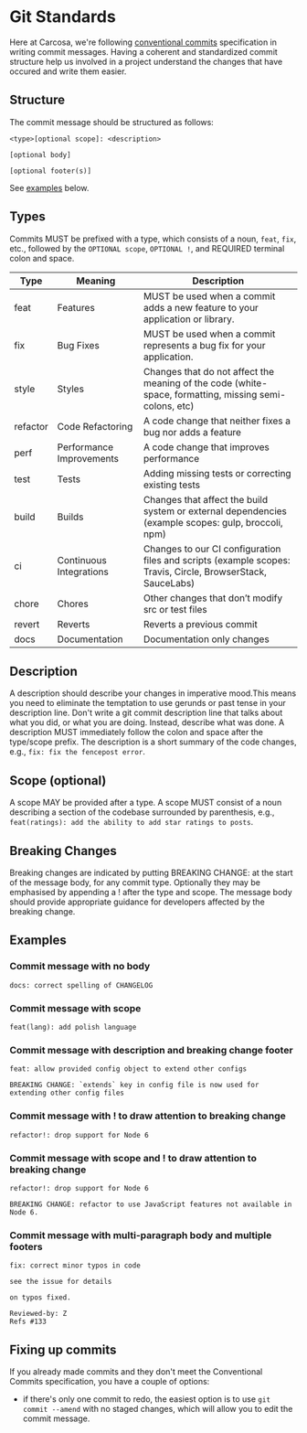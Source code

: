 # Git Standards

Here at Carcosa, we're following [conventional commits](https://www.conventionalcommits.org/en/v1.0.0-beta.4/) specification in writing commit messages. Having a coherent and standardized commit structure help us involved in a project understand the changes that have occured and write them easier.

## Structure

The commit message should be structured as follows:

```
<type>[optional scope]: <description>

[optional body]

[optional footer(s)]
```

See <a href="#examples">examples</a> below.

## Types

Commits MUST be prefixed with a type, which consists of a noun, `feat`, `fix`, etc., followed by the `OPTIONAL scope`, `OPTIONAL !`, and REQUIRED terminal colon and space.

| Type     | Meaning                    | Description                                                                                                   |
| -------- | -------------------------- | ------------------------------------------------------------------------------------------------------------- |
| feat     | Features                   | MUST be used when a commit adds a new feature to your application or library.                                 |
| fix      | Bug Fixes                  | MUST be used when a commit represents a bug fix for your application.                                         |
| style    | Styles                     | Changes that do not affect the meaning of the code (white­-space, format­ting, missing semi-c­olons, etc)     |
| refactor | Code Refact­oring          | A code change that neither fixes a bug nor adds a feature                                                     |
| perf     | Perfor­mance Improv­ements | A code change that improves perfor­mance                                                                      |
| test     | Tests                      | Adding missing tests or correcting existing tests                                                             |
| build    | Builds                     | Changes that affect the build system or external depend­encies (example scopes: gulp, broccoli, npm)          |
| ci       | Continuous Integr­ations   | Changes to our CI config­uration files and scripts (example scopes: Travis, Circle, Browse­rStack, SauceLabs) |
| chore    | Chores                     | Other changes that don’t modify src or test files                                                             |
| revert   | Reverts                    | Reverts a previous commit                                                                                     |
| docs     | Documentation              | Documentation only changes                                                                                    |

## Description

A description should describe your changes in imperative mood.This means you need to eliminate the temptation to use gerunds or past tense in your description line. Don't write a git commit description line that talks about what you did, or what you are doing. Instead, describe what was done. A description MUST immediately follow the colon and space after the type/scope prefix. The description is a short summary of the code changes, e.g., `fix: fix the fencepost error`.

## Scope (optional)

A scope MAY be provided after a type. A scope MUST consist of a noun describing a section of the codebase surrounded by parenthesis, e.g., `feat(ratings): add the ability to add star ratings to posts`.

## Breaking Changes

Breaking changes are indicated by putting BREAKING CHANGE: at the start of the message body, for any commit type. Optionally they may be emphasised by appending a ! after the type and scope. The message body should provide appropriate guidance for developers affected by the breaking change.

## <span id="examples">Examples</span>

### Commit message with no body

```
docs: correct spelling of CHANGELOG
```

### Commit message with scope

```
feat(lang): add polish language
```

### Commit message with description and breaking change footer

```
feat: allow provided config object to extend other configs

BREAKING CHANGE: `extends` key in config file is now used for extending other config files
```

### Commit message with ! to draw attention to breaking change

```
refactor!: drop support for Node 6
```

### Commit message with scope and ! to draw attention to breaking change

```
refactor!: drop support for Node 6

BREAKING CHANGE: refactor to use JavaScript features not available in Node 6.
```

### Commit message with multi-paragraph body and multiple footers

```
fix: correct minor typos in code

see the issue for details

on typos fixed.

Reviewed-by: Z
Refs #133
```

## Fixing up commits

If you already made commits and they don't meet the Conventional Commits specification, you have a couple of options:

- if there's only one commit to redo, the easiest option is to use `git commit --amend` with no staged changes, which will allow you to edit the commit message.
